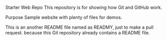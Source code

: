 
Starter Web Repo
This repository is for showing how Git and GitHub work.

Purpose
Sample website with plenty of files for demos.

This is an another README file named as READMY, just to make a pull request.
because this Git repository already contains a README file.